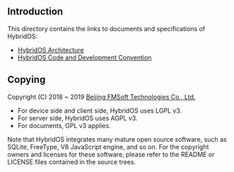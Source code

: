 ## Introduction

This directory contains the links to documents and specifications of HybridOS:

* [HybridOS Architecture]
* [HybridOS Code and Development Convention]

## Copying

Copyright (C) 2018 \~ 2019 [Beijing FMSoft Technologies Co., Ltd.]

* For device side and client side, HybridOS uses LGPL v3.
* For server side, HybridOS uses AGPL v3.
* For documents, GPL v3 applies.

Note that HybridOS integrates many mature open source software, such as SQLite, FreeType,
V8 JavaScript engine, and so on. For the copyright owners and licenses for these software,
please refer to the README or LICENSE files contained in the source trees.

[Beijing FMSoft Technologies Co., Ltd.]: https://www.fmsoft.cn
[FMSoft Technologies]: https://www.fmsoft.cn
[HybridOS Official Site]: https://hybrid.fmsoft.cn

[HybridOS Architecture]: specs/HybridOS-Architecture.md
[HybridOS Code and Development Convention]: specs/HybridOS-Code-and-Development-Convention.md

